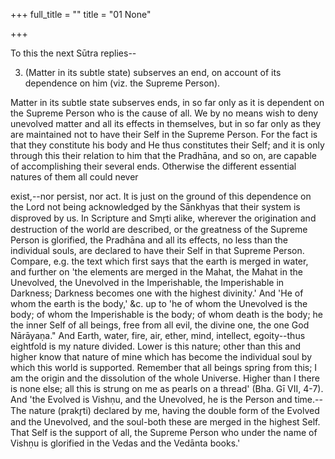 +++
full_title = ""
title = "01 None"

+++


To this the next Sūtra replies--

3. (Matter in its subtle state) subserves an end, on account of its dependence on him (viz. the Supreme Person).

Matter in its subtle state subserves ends, in so far only as it is dependent on the Supreme Person who is the cause of all. We by no means wish to deny unevolved matter and all its effects in themselves, but in so far only as they are maintained not to have their Self in the Supreme Person. For the fact is that they constitute his body and He thus constitutes their Self; and it is only through this their relation to him that the Pradhāna, and so on, are capable of accomplishing their several ends. Otherwise the different essential natures of them all could never

exist,--nor persist, nor act. It is just on the ground of this dependence on the Lord not being acknowledged by the Sānkhyas that their system is disproved by us. In Scripture and Smr̥ti alike, wherever the origination and destruction of the world are described, or the greatness of the Supreme Person is glorified, the Pradhāna and all its effects, no less than the individual souls, are declared to have their Self in that Supreme Person. Compare, e.g. the text which first says that the earth is merged in water, and further on 'the elements are merged in the Mahat, the Mahat in the Unevolved, the Unevolved in the Imperishable, the Imperishable in Darkness; Darkness becomes one with the highest divinity.' And 'He of whom the earth is the body,' &c. up to 'he of whom the Unevolved is the body; of whom the Imperishable is the body; of whom death is the body; he the inner Self of all beings, free from all evil, the divine one, the one God Nārāyaṇa." And Earth, water, fire, air, ether, mind, intellect, egoity--thus eightfold is my nature divided. Lower is this nature; other than this and higher know that nature of mine which has become the individual soul by which this world is supported. Remember that all beings spring from this; I am the origin and the dissolution of the whole Universe. Higher than I there is none else; all this is strung on me as pearls on a thread' (Bha. Gī VII, 4-7). And 'the Evolved is Vishṇu, and the Unevolved, he is the Person and time.--The nature (prakr̥ti) declared by me, having the double form of the Evolved and the Unevolved, and the soul-both these are merged in the highest Self. That Self is the support of all, the Supreme Person who under the name of Vishṇu is glorified in the Vedas and the Vedānta books.'

